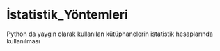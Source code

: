 # İstatistik_Yöntemleri
 Python da yaygın olarak kullanılan kütüphanelerin istatistik hesaplarında kullanılması
